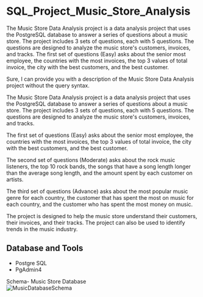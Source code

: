 # SQL_Project_Music_Store_Analysis
The Music Store Data Analysis project is a data analysis project that uses the PostgreSQL database to answer a series of questions about a music store. The project includes 3 sets of questions, each with 5 questions. The questions are designed to analyze the music store's customers, invoices, and tracks.
The first set of questions (Easy) asks about the senior most employee, the countries with the most invoices, the top 3 values of total invoice, the city with the best customers, and the best customer.


Sure, I can provide you with a description of the Music Store Data Analysis project without the query syntax.

The Music Store Data Analysis project is a data analysis project that uses the PostgreSQL database to answer a series of questions about a music store. The project includes 3 sets of questions, each with 5 questions. The questions are designed to analyze the music store's customers, invoices, and tracks.

The first set of questions (Easy) asks about the senior most employee, the countries with the most invoices, the top 3 values of total invoice, the city with the best customers, and the best customer. 

The second set of questions (Moderate) asks about the rock music listeners, the top 10 rock bands, the songs that have a song length longer than the average song length, and the amount spent by each customer on artists.

The third set of questions (Advance) asks about the most popular music genre for each country, the customer that has spent the most on music for each country, and the customer who has spent the most money on music.

The project is designed to help the music store understand their customers, their invoices, and their tracks. The project can also be used to identify trends in the music industry.


## Database and Tools
* Postgre SQL
* PgAdmin4

Schema- Music Store Database  
![MusicDatabaseSchema](https://user-images.githubusercontent.com/112153548/213707717-bfc9f479-52d9-407b-99e1-e94db7ae10a3.png)
